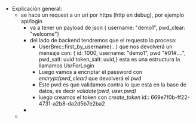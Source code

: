 - Explicación general:
	- se hace un request a un uri por https (http en debug), por ejemplo api/login
		- va a tener un payload de json { username: "demo1", pwd_clear: "welcome"}
		- del lado de backend tendremos que el requesto lo procesa:
			- UserBmc::first_by_username(...) que nos devolverá un mensaje con: { id: 1000, username: "demo1", pwd "\#01\#....", pwd_salt: uuid token_salt: uuid,} esta es una estructura la llamamos UsrForLogin
			- Luego vamos a encriptar el password con *encrypt(pwd_clear)* que devolverá el  pwd
			- Este pwd es que validamos contra lo que está en la base de datos, es decir *validate(pwd, user.pwd)*
			- luego creamos el token con *create_token*
			  id:: 669e7f0b-ff22-4731-a2b8-da2d5b7e2ba2
		-
	-